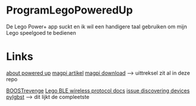 # ProgramLegoPoweredUp
De Lego Power+ app suckt en ik wil een handigere taal gebruiken om mijn Lego speelgoed te bedienen

# Links
[about powered up](https://www.lego.com/en-us/themes/powered-up/about)
[magpi artikel](https://magpi.raspberrypi.com/articles/hack-lego-boost-with-raspberry-pi)
[magpi download](https://magpi.raspberrypi.com/issues/80/pdf/download) --> uittreksel zit al in deze repo

[BOOSTrevenge](https://github.com/JorgePe/BOOSTreveng)
[Lego BLE wireless protocol docs](https://github.com/LEGO/lego-ble-wireless-protocol-docs)
[issue discovering devices](https://github.com/undera/pylgbst/issues/7)
[pylgbst](https://github.com/undera/pylgbst) --> dit lijkt de compleetste
